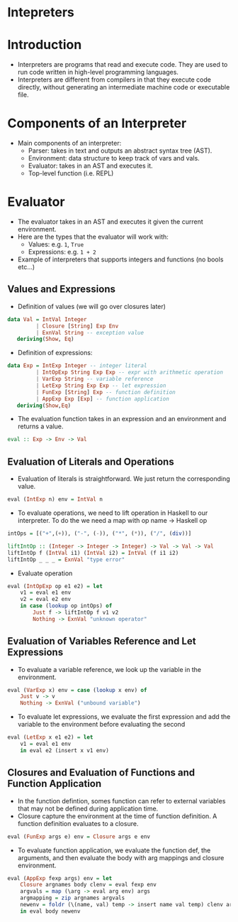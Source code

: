 Intepreters
=================

# Introduction
* Interpreters are programs that read and execute code. They are used to run code written in high-level programming languages.
* Interpreters are different from compilers in that they execute code directly, without generating an intermediate machine code or executable file.

# Components of an Interpreter
* Main components of an interpreter: 
    * Parser: takes in text and outputs an abstract syntax tree (AST).
    * Environment: data structure to keep track of vars and vals.  
    * Evaluator: takes in an AST and executes it.
    * Top-level function (i.e. REPL)

# Evaluator 
* The evaluator takes in an AST and executes it given the current environment.
* Here are the types that the evaluator will work with:
    * Values: e.g. `1`, `True`
    * Expressions: e.g. `1 + 2`
* Example of interpreters that supports integers and functions (no bools etc...)

## Values and Expressions
* Definition of values (we will go over closures later)
```haskell
data Val = IntVal Integer
         | Closure [String] Exp Env
         | ExnVal String -- exception value
   deriving(Show, Eq)
```
* Definition of expressions: 
```haskell
data Exp = IntExp Integer -- integer literal
         | IntOpExp String Exp Exp -- expr with arithmetic operation
         | VarExp String -- variable reference
         | LetExp String Exp Exp -- let expression
         | FunExp [String] Exp -- function definition
         | AppExp Exp [Exp] -- function application
   deriving(Show,Eq)
``` 
* The evaluation function takes in an expression and an environment and returns a value.
```haskell
eval :: Exp -> Env -> Val
```

## Evaluation of Literals and Operations
* Evaluation of literals is straightforward. We just return the corresponding value.
```haskell
eval (IntExp n) env = IntVal n
``` 
* To evaluate operations, we need to lift operation in Haskell to our interpreter. To do the we need a map with op name -> Haskell op 
```haskell
intOps = [("+",(+)), ("-", (-)), ("*", (*)), ("/", (div))]

liftIntOp :: (Integer -> Integer -> Integer) -> Val -> Val -> Val
liftIntOp f (IntVal i1) (IntVal i2) = IntVal (f i1 i2)
liftIntOp _ _ _ = ExnVal "type error"
```
* Evaluate operation
```haskell
eval (IntOpExp op e1 e2) = let
    v1 = eval e1 env
    v2 = eval e2 env
    in case (lookup op intOps) of
        Just f -> liftIntOp f v1 v2
        Nothing -> ExnVal "unknown operator"

```

## Evaluation of Variables Reference and Let Expressions
* To evaluate a variable reference, we look up the variable in the environment.
```haskell
eval (VarExp x) env = case (lookup x env) of
    Just v -> v
    Nothing -> ExnVal ("unbound variable")
```
* To evaluate let expressions, we evaluate the first expression and add the variable to the environment before evaluating the second
```haskell
eval (LetExp x e1 e2) = let
    v1 = eval e1 env
    in eval e2 (insert x v1 env)
```

## Closures and Evaluation of Functions and Function Application
* In the function defintion, somes function can refer to external variables that may not be defined during application time. 
* Closure capture the environment at the time of function definition. A function definition evaluates to a closure. 
```haskell
eval (FunExp args e) env = Closure args e env
```
* To evaluate function application, we evaluate the function def, the arguments, and then evaluate the body with arg mappings and closure environment.
```haskell
eval (AppExp fexp args) env = let 
    Closure argnames body clenv = eval fexp env
    argvals = map (\arg -> eval arg env) args
    argmapping = zip argnames argvals
    newenv = foldr (\(name, val) temp -> insert name val temp) clenv argmapping
    in eval body newenv
```